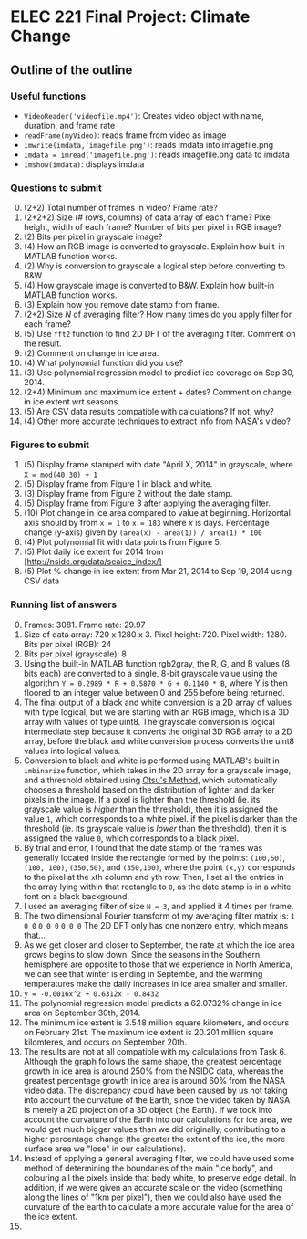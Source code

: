 # ELEC 221 Final Project: Climate Change

## Outline of the outline ##

### Useful functions

* `VideoReader('videofile.mp4')`: Creates video object with name, duration, and frame rate
* `readFrame(myVideo)`: reads frame from video as image
* `imwrite(imdata,'imagefile.png')`: reads imdata into imagefile.png
* `imdata = imread('imagefile.png')`: reads imagefile.png data to imdata
* `imshow(imdata)`: displays imdata

### Questions to submit

0. (2+2) Total number of frames in video? Frame rate?
1. (2+2+2) Size (# rows, columns) of data array of each frame? Pixel height, width of each frame? Number of bits per pixel in RGB image?
2. (2) Bits per pixel in grayscale image?
3. (4) How an RGB image is converted to grayscale. Explain how built-in MATLAB function works.
4. (2) Why is conversion to grayscale a logical step before converting to B&W.
5. (4) How grayscale image is converted to B&W. Explain how built-in MATLAB function works.
6. (3) Explain how you remove date stamp from frame.
7. (2+2) Size *N* of averaging filter? How many times do you apply filter for each frame?
8. (5) Use `fft2` function to find 2D DFT of the averaging filter. Comment on the result.
9. (2) Comment on change in ice area.
10. (4) What polynomial function did you use?
11. (3) Use polynomial regression model to predict ice coverage on Sep 30, 2014.
12. (2+4) Minimum and maximum ice extent + dates? Comment on change in ice extent wrt seasons.
13. (5) Are CSV data results compatible with calculations? If not, why?
14. (4) Other more accurate techniques to extract info from NASA's video?

### Figures to submit

1. (5) Display frame stamped with date "April X, 2014" in grayscale, where `X = mod(40,30) + 1`
2. (5) Display frame from Figure 1 in black and white.
3. (3) Display frame from Figure 2 without the date stamp.
4. (5) Display frame from Figure 3 after applying the averaging filter.
5. (10) Plot change in ice area compared to value at beginning. Horizontal axis should by from `x = 1` to `x = 183` where *x* is days. Percentage change (y-axis) given by `(area(x) - area(1)) / area(1) * 100`
6. (4) Plot polynomial fit with data points from Figure 5.
7. (5) Plot daily ice extent for 2014 from [http://nsidc.org/data/seaice_index/]
8. (5) Plot % change in ice extent from Mar 21, 2014 to Sep 19, 2014 using CSV data

### Running list of answers

0. Frames: 3081. 
    Frame rate: 29.97
1. Size of data array: 720 x 1280 x 3. 
    Pixel height: 720. 
    Pixel width: 1280. 
    Bits per pixel (RGB): 24
2. Bits per pixel (grayscale): 8
3. Using the built-in MATLAB function rgb2gray, the R, G, and B values (8 bits each) are converted to a single, 8-bit grayscale value using the algorithm `Y = 0.2989 * R + 0.5870 * G + 0.1140 * B`, where Y is then floored to an integer value between 0 and 255 before being returned.
4. The final output of a black and white conversion is a 2D array of values with type logical, but we are starting with an RGB image, which is a 3D array with values of type uint8.
    The grayscale conversion is logical intermediate step because it converts the original 3D RGB array to a 2D array, before the black and white conversion process converts the uint8 values into logical values.
5. Conversion to black and white is performed using MATLAB's built in `imbinarize` function, which takes in the 2D array for a grayscale image, and a threshold obtained using [Otsu's Method](https://en.wikipedia.org/wiki/Otsu%27s_method), which automatically chooses a threshold based on the distribution of lighter and darker pixels in the image. If a pixel is lighter than the threshold (ie. its grayscale value is *higher* than the threshold), then it is assigned the value `1`, which corresponds to a white pixel. if the pixel is darker than the threshold (ie. its grayscale value is *lower* than the threshold), then it is assigned the value `0`, which corresponds to a black pixel.
6. By trial and error, I found that the date stamp of the frames was generally located inside the rectangle formed by the points: `(100,50)`, `(100, 100)`, `(350,50)`, and `(350,100)`, where the point `(x,y)` corresponds to the pixel at the `x`th column and `y`th row. Then, I set all the entries in the array lying within that rectangle to `0`, as the date stamp is in a white font on a black background.
7. I used an averaging filter of size `N = 3`, and applied it 4 times per frame.
8. The two dimensional Fourier transform of my averaging filter matrix is:
    `1 0 0`
    `0 0 0`
    `0 0 0`
    The 2D DFT only has one nonzero entry, which means that...
9. As we get closer and closer to September, the rate at which the ice area grows begins to slow down. Since the seasons in the Southern hemisphere are opposite to those that we experience in North America, we can see that winter is ending in Septembe, and the warming temperatures make the daily increases in ice area smaller and smaller.
10. `y = -0.0016x^2 + 0.6312x - 0.8432`
11. The polynomial regression model predicts a 62.0732% change in ice area on September 30th, 2014.
12. The minimum ice extent is 3.548 million square kilometers, and occurs on February 21st. The maximum ice extent is 20.201 million square kilomteres, and occurs on September 20th.
13. The results are not at all compatible with my calculations from Task 6. Although the graph follows the same shape, the greatest percentage growth in ice area is around 250% from the NSIDC data, whereas the greatest percentage growth in ice area is around 60% from the NASA video data. 
    The discrepancy could have been caused by us not taking into account the curvature of the Earth, since the video taken by NASA is merely a 2D projection of a 3D object (the Earth). If we took into account the curvature of the Earth into our calculations for ice area, we would get much bigger values than we did originally, contributing to a higher percentage change (the greater the extent of the ice, the more surface area we "lose" in our calculations).
14. Instead of applying a general averaging filter, we could have used some method of determining the boundaries of the main "ice body", and colouring all the pixels inside that body white, to preserve edge detail. In addition, if we were given an accurate scale on the video (something along the lines of "1km per pixel"), then we could also have used the curvature of the earth to calculate a more accurate value for the area of the ice extent.
15. 
